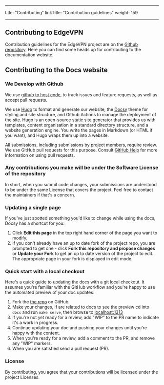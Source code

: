 
---
title: "Contributing"
linkTitle: "Contribution guidelines"
weight: 159

---

## Contributing to EdgeVPN
Contribution guidelines for the EdgeVPN project are on the [Github repository](https://github.com/mudler/edgevpn/blob/master/CONTRIBUTING.md). Here you can find some heads up for contributing to the documentation website.

## Contributing to the Docs website

### We Develop with Github
We use [github to host code](https://github.com/mudler/edgevpn), to track issues and feature requests, as well as accept pull requests.

We use [Hugo](https://gohugo.io/) to format and generate our website, the
[Docsy](https://github.com/google/docsy) theme for styling and site structure, 
and Github Actions to manage the deployment of the site. 
Hugo is an open-source static site generator that provides us with templates, 
content organisation in a standard directory structure, and a website generation 
engine. You write the pages in Markdown (or HTML if you want), and Hugo wraps them up into a website.

All submissions, including submissions by project members, require review. We
use GitHub pull requests for this purpose. Consult
[GitHub Help](https://help.github.com/articles/about-pull-requests/) for more
information on using pull requests.

### Any contributions you make will be under the Software License of the repository
In short, when you submit code changes, your submissions are understood to be under the same License that covers the project. Feel free to contact the maintainers if that's a concern.

### Updating a single page

If you've just spotted something you'd like to change while using the docs, Docsy has a shortcut for you:

1. Click **Edit this page** in the top right hand corner of the page you want to modify.
2. If you don't already have an up to date fork of the project repo, you are prompted to get one - click **Fork this repository and propose changes** or **Update your Fork** to get an up to date version of the project to edit. The appropriate page in your fork is displayed in edit mode.


### Quick start with a local checkout

Here's a quick guide to updating the docs with a git local checkout. It assumes you're familiar with the
GitHub workflow and you're happy to use the automated preview of your doc
updates:

1. Fork the [the repo](https://github.com/mudler/edgevpn) on GitHub.
2. Make your changes, if are related to docs
   to see the preview cd into `docs` and run `make serve`, then browse to [localhost:1313](http://localhost:1313)
3. If you're not yet ready for a review, add "WIP" to the PR name to indicate 
  it's a work in progress.
4. Continue updating your doc and pushing your changes until you're happy with 
  the content.
5. When you're ready for a review, add a comment to the PR, and remove any
  "WIP" markers.
6. When you are satisfied send a pull request (PR).

### License
By contributing, you agree that your contributions will be licensed under the project Licenses.

